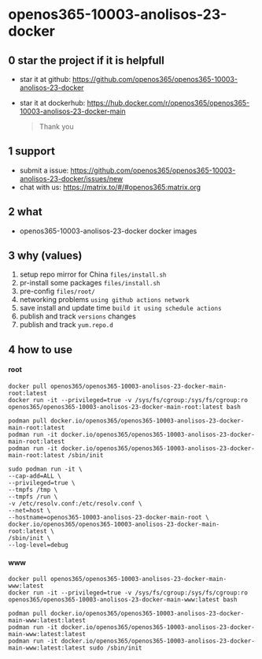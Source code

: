 # openos365-10003-anolisos-23-docker

## 0 star the project if it is helpfull

* star it at github: https://github.com/openos365/openos365-10003-anolisos-23-docker
* star it at dockerhub: https://hub.docker.com/r/openos365/openos365-10003-anolisos-23-docker-main

  > Thank you

## 1 support

* submit a issue: https://github.com/openos365/openos365-10003-anolisos-23-docker/issues/new
* chat with us: https://matrix.to/#/#openos365:matrix.org

## 2 what

* openos365-10003-anolisos-23-docker docker images
  
## 3 why (values)

1. setup repo mirror for China `files/install.sh`
1. pr-install some packages `files/install.sh`
1. pre-config `files/root/`
1. networking problems `using github actions network`
1. save install and update time `build it using schedule actions`
1. publish and track `versions` changes
1. publish and track `yum.repo.d`

## 4 how to use

#### root
```
docker pull openos365/openos365-10003-anolisos-23-docker-main-root:latest
docker run -it --privileged=true -v /sys/fs/cgroup:/sys/fs/cgroup:ro openos365/openos365-10003-anolisos-23-docker-main-root:latest bash

podman pull docker.io/openos365/openos365-10003-anolisos-23-docker-main-root:latest
podman run -it docker.io/openos365/openos365-10003-anolisos-23-docker-main-root:latest
podman run -it docker.io/openos365/openos365-10003-anolisos-23-docker-main-root:latest /sbin/init

sudo podman run -it \
--cap-add=ALL \
--privileged=true \
--tmpfs /tmp \
--tmpfs /run \
-v /etc/resolv.conf:/etc/resolv.conf \
--net=host \
--hostname=openos365-10003-anolisos-23-docker-main-root \
docker.io/openos365/openos365-10003-anolisos-23-docker-main-root:latest \
/sbin/init \
--log-level=debug

```
#### www

```
docker pull openos365/openos365-10003-anolisos-23-docker-main-www:latest
docker run -it --privileged=true -v /sys/fs/cgroup:/sys/fs/cgroup:ro openos365/openos365-10003-anolisos-23-docker-main-www:latest bash

podman pull docker.io/openos365/openos365-10003-anolisos-23-docker-main-www:latest:latest
podman run -it docker.io/openos365/openos365-10003-anolisos-23-docker-main-www:latest:latest
podman run -it docker.io/openos365/openos365-10003-anolisos-23-docker-main-www:latest:latest sudo /sbin/init
```
